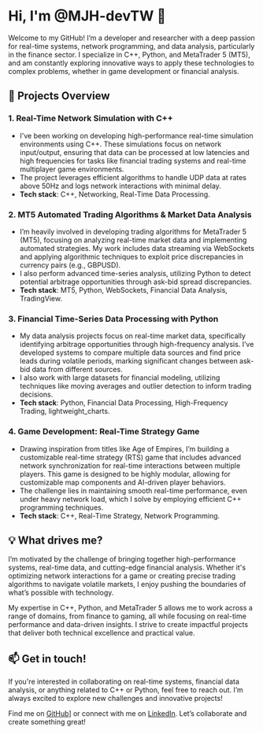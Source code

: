 
# Hi, I'm @MJH-devTW 👋

Welcome to my GitHub! I’m a developer and researcher with a deep passion for real-time systems, network programming, and data analysis, particularly in the finance sector. I specialize in C++, Python, and MetaTrader 5 (MT5), and am constantly exploring innovative ways to apply these technologies to complex problems, whether in game development or financial analysis.

## 🚀 Projects Overview

### 1. **Real-Time Network Simulation with C++**
   - I've been working on developing high-performance real-time simulation environments using C++. These simulations focus on network input/output, ensuring that data can be processed at low latencies and high frequencies for tasks like financial trading systems and real-time multiplayer game environments.
   - The project leverages efficient algorithms to handle UDP data at rates above 50Hz and logs network interactions with minimal delay.
   - **Tech stack**: C++, Networking, Real-Time Data Processing.

### 2. **MT5 Automated Trading Algorithms & Market Data Analysis**
   - I’m heavily involved in developing trading algorithms for MetaTrader 5 (MT5), focusing on analyzing real-time market data and implementing automated strategies. My work includes data streaming via WebSockets and applying algorithmic techniques to exploit price discrepancies in currency pairs (e.g., GBPUSD).
   - I also perform advanced time-series analysis, utilizing Python to detect potential arbitrage opportunities through ask-bid spread discrepancies.
   - **Tech stack**: MT5, Python, WebSockets, Financial Data Analysis, TradingView.

### 3. **Financial Time-Series Data Processing with Python**
   - My data analysis projects focus on real-time market data, specifically identifying arbitrage opportunities through high-frequency analysis. I’ve developed systems to compare multiple data sources and find price leads during volatile periods, marking significant changes between ask-bid data from different sources.
   - I also work with large datasets for financial modeling, utilizing techniques like moving averages and outlier detection to inform trading decisions.
   - **Tech stack**: Python, Financial Data Processing, High-Frequency Trading, lightweight_charts.

### 4. **Game Development: Real-Time Strategy Game**
   - Drawing inspiration from titles like Age of Empires, I’m building a customizable real-time strategy (RTS) game that includes advanced network synchronization for real-time interactions between multiple players. This game is designed to be highly modular, allowing for customizable map components and AI-driven player behaviors.
   - The challenge lies in maintaining smooth real-time performance, even under heavy network load, which I solve by employing efficient C++ programming techniques.
   - **Tech stack**: C++, Real-Time Strategy, Network Programming.

## 💡 What drives me?

I’m motivated by the challenge of bringing together high-performance systems, real-time data, and cutting-edge financial analysis. Whether it's optimizing network interactions for a game or creating precise trading algorithms to navigate volatile markets, I enjoy pushing the boundaries of what’s possible with technology.

My expertise in C++, Python, and MetaTrader 5 allows me to work across a range of domains, from finance to gaming, all while focusing on real-time performance and data-driven insights. I strive to create impactful projects that deliver both technical excellence and practical value.

## 📫 Get in touch!

If you're interested in collaborating on real-time systems, financial data analysis, or anything related to C++ or Python, feel free to reach out. I’m always excited to explore new challenges and innovative projects!

Find me on [GitHub]([https://github.com/MJH-devTW)] or connect with me on [LinkedIn](https://linkedin.com/in/yourlinkedin). Let’s collaborate and create something great!

